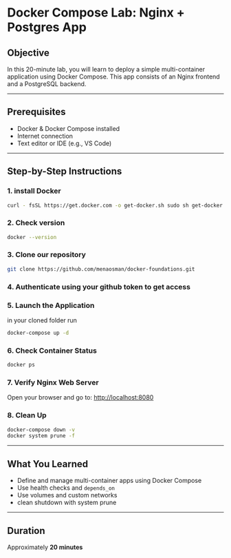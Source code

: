 
# Docker Compose Lab: Nginx + Postgres App

## Objective
In this 20-minute lab, you will learn to deploy a simple multi-container application using Docker Compose. This app consists of an Nginx frontend and a PostgreSQL backend.

---

## Prerequisites
- Docker & Docker Compose installed
- Internet connection
- Text editor or IDE (e.g., VS Code)

---

## Step-by-Step Instructions
### 1. install Docker

```bash
curl - fsSL https://get.docker.com -o get-docker.sh sudo sh get-docker.sh
```

### 2. Check version 
```bash
docker --version
```

### 3. Clone our repository 
```bash
git clone https://github.com/menaosman/docker-foundations.git
```

### 4. Authenticate using your github token to get access
 

### 5. Launch the Application
in your cloned folder run 

```bash
docker-compose up -d
```

### 6. Check Container Status
```bash
docker ps
```

### 7. Verify Nginx Web Server
Open your browser and go to: [http://localhost:8080](http://localhost:8080)

### 8. Clean Up
```bash
docker-compose down -v
docker system prune -f
```

---

## What You Learned
- Define and manage multi-container apps using Docker Compose
- Use health checks and `depends_on`
- Use volumes and custom networks
- clean shutdown with system prune 

---

## Duration
Approximately **20 minutes**
